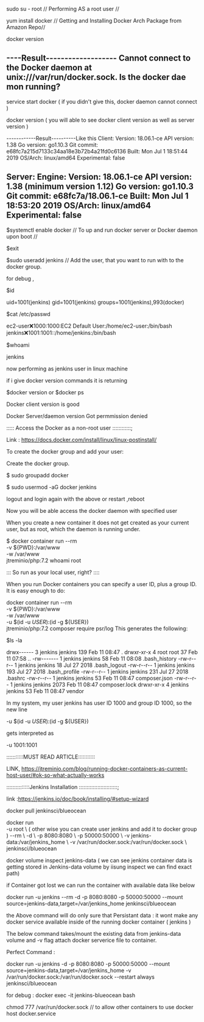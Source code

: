 sudo su - root // Performing AS a root user //

yum install docker // Getting and Installing Docker Arch Package from Amazon Repo//

docker version

----Result-------------------
Cannot connect to the Docker daemon at unix:///var/run/docker.sock. Is the docker dae
mon running?
-----------------------------

service start docker ( if you didn't give this,  docker daemon cannot connect )

docker version ( you will able to see docker client version as well as server version )

------------Result----------Like this 
Client:
 Version:           18.06.1-ce
 API version:       1.38
 Go version:        go1.10.3
 Git commit:        e68fc7a215d7133c34aa18e3b72b4a21fd0c6136
 Built:             Mon Jul  1 18:51:44 2019
 OS/Arch:           linux/amd64
 Experimental:      false

Server:
 Engine:
  Version:          18.06.1-ce
  API version:      1.38 (minimum version 1.12)
  Go version:       go1.10.3
  Git commit:       e68fc7a/18.06.1-ce
  Built:            Mon Jul  1 18:53:20 2019
  OS/Arch:          linux/amd64
  Experimental:     false
 ----------------------------------

$systemctl enable docker // To up and run docker server or Docker daemon upon boot //

$exit

$sudo useradd jenkins // Add the user, that you want to run with to the docker group.

for debug ,

$id

uid=1001(jenkins) gid=1001(jenkins) groups=1001(jenkins),993(docker)

$cat /etc/passwd

ec2-user:x:1000:1000:EC2 Default User:/home/ec2-user:/bin/bash
jenkins:x:1001:1001::/home/jenkins:/bin/bash

$whoami

jenkins

now performing as jenkins user in  linux machine

if i give docker version commands it is returning 

$docker version or $docker ps 

Docker client version is good

Docker Server/daemon version Got permmission denied 


::::: Access the  Docker as a non-root user ::::::::::::;

Link : https://docs.docker.com/install/linux/linux-postinstall/

To create the docker group and add your user:

Create the docker group.

$ sudo groupadd docker

$ sudo usermod -aG docker jenkins

logout and login again with the above  or restart ,reboot

Now you will be able access the docker daemon with specified user 


When you create a new container it does not get created as your current user, but as root, which the daemon is running under.

$ docker container run --rm \
    -v ${PWD}:/var/www \
    -w /var/www \
    jtreminio/php:7.2 whoami
root


::: So run as your local user, right? ::::

When you run Docker containers you can specify a user ID, plus a group ID. It is easy enough to do:

docker container run --rm \
    -v ${PWD}:/var/www \
    -w /var/www \
    -u $(id -u ${USER}):$(id -g ${USER}) \
    jtreminio/php:7.2 composer require psr/log
This generates the following:

$ls -la

drwx------ 3 jenkins jenkins  139 Feb 11 08:47 .
drwxr-xr-x 4 root    root      37 Feb 11 07:58 ..
-rw------- 1 jenkins jenkins   58 Feb 11 08:08 .bash_history
-rw-r--r-- 1 jenkins jenkins   18 Jul 27  2018 .bash_logout
-rw-r--r-- 1 jenkins jenkins  193 Jul 27  2018 .bash_profile
-rw-r--r-- 1 jenkins jenkins  231 Jul 27  2018 .bashrc
-rw-r--r-- 1 jenkins jenkins   53 Feb 11 08:47 composer.json
-rw-r--r-- 1 jenkins jenkins 2073 Feb 11 08:47 composer.lock
drwxr-xr-x 4 jenkins jenkins   53 Feb 11 08:47 vendor

In my system, my user jenkins has user ID 1000 and group ID 1000, so the new line

-u $(id -u ${USER}):$(id -g ${USER})

gets interpreted as

-u 1001:1001

:::::::::::MUST READ ARTICLE:::::::::::

LINK,  https://jtreminio.com/blog/running-docker-containers-as-current-host-user/#ok-so-what-actually-works


:::::::::::::::Jenkins Installation :::::::::::::::::::::::::;

link :https://jenkins.io/doc/book/installing/#setup-wizard 

docker pull jenkinsci/blueocean

docker run \
  -u root \  ( other wise you can create user jenkins and add it to docker group )
  --rm \ 
  -d \ 
  -p 8080:8080 \ 
  -p 50000:50000 \ 
  -v jenkins-data:/var/jenkins_home \ 
  -v /var/run/docker.sock:/var/run/docker.sock \ 
  jenkinsci/blueocean 

docker volume inspect jenkins-data ( we can see jenkins container data is getting stored in Jenkins-data volume by iisung inspect we can find exact path)

if Container got lost we can run the container with available data like below

docker run -u jenkins --rm -d -p 8080:8080 -p 50000:50000 --mount source=jenkins-data,target=/var/jenkins_home jenkinsci/blueocean

the Above command will do only sure that Persistant data : it wont make any docker service available inside of the running docker container ( jenkins ) 

The below command takes/mount  the existing data from jenkins-data volume and -v flag attach docker serverice file to container. 

Perfect Command : 

docker run -u jenkins -d -p 8080:8080 -p 50000:50000 --mount source=jenkins-data,target=/var/jenkins_home -v /var/run/docker.sock:/var/run/docker.sock --restart always jenkinsci/blueocean

for debug : docker exec -it jenkins-blueocean bash

chmod 777 /var/run/docker.sock // to allow other containers to use docker host docker.service 




